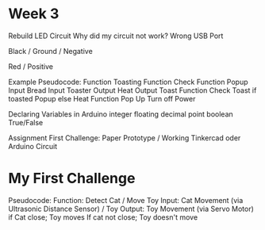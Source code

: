 # Week 3

Rebuild LED Circuit
Why did my circuit not work? Wrong USB Port

Black / Ground / Negative

Red / Positive

Example Pseudocode:
Function Toasting
Function Check
Function Popup
Input Bread
Input Toaster
Output Heat
Output Toast
Function Check Toast
if toasted Popup
else Heat
Function Pop Up
Turn off Power

Declaring Variables in Arduino
integer
floating decimal point
boolean True/False

Assignment First Challenge:
Paper Prototype / Working Tinkercad oder Arduino Circuit

# My First Challenge

Pseudocode:
Function: Detect Cat / Move Toy
Input: Cat Movement (via Ultrasonic Distance Sensor) / Toy
Output: Toy Movement (via Servo Motor)
if Cat close; Toy moves
If cat not close; Toy doesn't move
